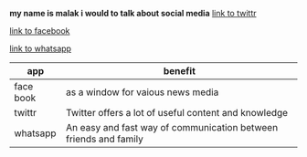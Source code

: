 

**my name is malak i would to talk about social media**
[link to twittr](https://twitter.com)

[link to facebook](https://facebook.com)

[link to whatsapp](https://https://web.whatsapp.com/.com)




app | benefit 
------------ | -------------
face book| as a window for vaious news media
twittr |Twitter offers a lot of useful content and knowledge
whatsapp |An easy and fast way of communication between friends and family

